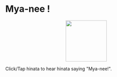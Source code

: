 # Mya-nee !

<p align="center">
  <img src="https://raw.githubusercontent.com/dwzzzl/mya-nee/master/src/assets/images/hinata.png" height="128">
</p>

Click/Tap hinata to hear hinata saying "Mya-nee!".